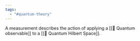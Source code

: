 ```yaml
---
tags:
  - "#quantum-theory"
---
```

A measurement describes the action of applying a [[📘 Quantum observable]] to a [[📘 Quantum Hilbert Space]].